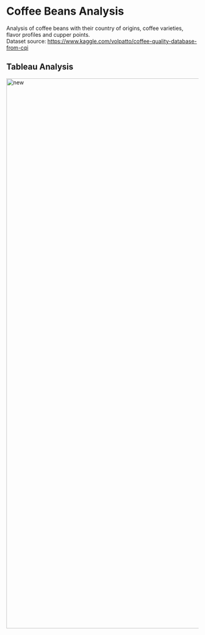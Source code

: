 # Coffee Beans Analysis
Analysis of coffee beans with their country of origins, coffee varieties, flavor profiles and cupper points. </br>
Dataset source: https://www.kaggle.com/volpatto/coffee-quality-database-from-cqi 

## Tableau Analysis

<img width="1440" alt="new" src="https://user-images.githubusercontent.com/69747121/151249818-d66467f8-e18c-4078-8bdc-8c8e63f8df16.png">
